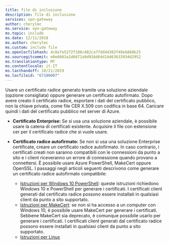 ```yaml
---
title: file di inclusione
description: file di inclusione
services: vpn-gateway
author: cherylmc
ms.service: vpn-gateway
ms.topic: include
ms.date: 12/11/2018
ms.author: cherylmc
ms.custom: include file
ms.openlocfilehash: 4c8e7e5272f180c482ca7fdd44302f49eb888b25
ms.sourcegitcommit: e0e6663a2d6672a9d916d64d14d63633934d2952
ms.translationtype: MT
ms.contentlocale: it-IT
ms.lasthandoff: 10/21/2019
ms.locfileid: "67180007"
---
```

Usare un certificato radice generato tramite una soluzione aziendale (opzione consigliata) oppure generare un certificato autofirmato. Dopo avere creato il certificato radice, esportare i dati del certificato pubblico, non la chiave privata, come file CER X.509 con codifica in base 64. Caricare quindi i dati del certificato pubblico nel server di Azure.

* **Certificato Enterprise:** Se si usa una soluzione aziendale, è possibile usare la catena di certificati esistente. Acquisire il file con estensione cer per il certificato radice che si vuole usare.
* **Certificato radice autofirmato:** Se non si usa una soluzione Enterprise certificate, creare un certificato radice autofirmato. In caso contrario, i certificati creati non saranno compatibili con le connessioni da punto a sito e i client riceveranno un errore di connessione quando provano a connettersi. È possibile usare Azure PowerShell, MakeCert oppure OpenSSL. I passaggi negli articoli seguenti descrivono come generare un certificato radice autofirmato compatibile:

  * [Istruzioni per Windows 10 PowerShell](../articles/vpn-gateway/vpn-gateway-certificates-point-to-site.md): queste istruzioni richiedono Windows 10 e PowerShell per generare i certificati. I certificati client generati dal certificato radice possono essere installati in qualsiasi client da punto a sito supportato.
  * [Istruzioni per MakeCert](../articles/vpn-gateway/vpn-gateway-certificates-point-to-site-makecert.md): se non si ha accesso a un computer con Windows 10, è possibile usare MakeCert per generare i certificati. Sebbene MakeCert sia deprecato, è comunque possibile usarlo per generare i certificati. I certificati client generati dal certificato radice possono essere installati in qualsiasi client da punto a sito supportato.
  * [Istruzioni per Linux](../articles/vpn-gateway/vpn-gateway-certificates-point-to-site-linux.md)
